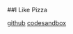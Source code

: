 ##I Like Pizza


[github](https://github.com/johnlindquist/color-bits/tree/i-like-pizza)
[codesandbox](https://codesandbox.io/embed/github/johnlindquist/color-bits/tree/i-like-pizza/?module=/src/index.js)
